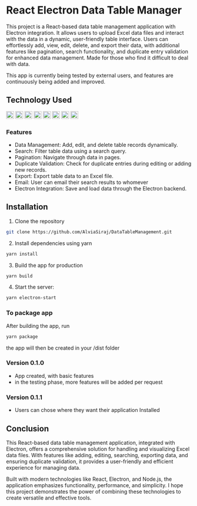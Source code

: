 # React Electron Data Table Manager

This project is a React-based data table management application with Electron integration. It allows users to upload Excel data files and interact with the data in a dynamic, user-friendly table interface. Users can effortlessly add, view, edit, delete, and export their data, with additional features like pagination, search functionality, and duplicate entry validation for enhanced data management. Made for those who find it difficult to deal with data.

This app is currently being tested by external users, and features are continuously being added and improved.

## Technology Used

<a href="https://reactjs.org/" title="React"><img src="https://github.com/get-icon/geticon/raw/master/icons/react.svg" alt="React" width="21px" height="21px"></a> <a href="https://www.electronjs.org/" title="Electron"><img src="https://github.com/get-icon/geticon/raw/master/icons/electron.svg" alt="Electron" width="21px" height="21px"></a> <a href="https://developer.mozilla.org/en-US/docs/Web/HTML" title="HTML5"><img src="https://github.com/get-icon/geticon/raw/master/icons/html-5.svg" alt="HTML5" width="21px" height="21px"></a>
<a href="https://developer.mozilla.org/en-US/docs/Web/CSS" title="CSS3"><img src="https://github.com/get-icon/geticon/raw/master/icons/css-3.svg" alt="CSS3" width="21px" height="21px"></a>
<a href="https://nodejs.org/" title="Node.js"><img src="https://github.com/get-icon/geticon/raw/master/icons/nodejs-icon.svg" alt="Node.js" width="21px" height="21px"></a> <a href="https://yarnpkg.com/" title="Yarn"><img src="https://github.com/get-icon/geticon/raw/master/icons/yarn.svg" alt="Yarn" width="21px" height="21px"></a>
<a href="https://code.visualstudio.com/" title="Visual Studio Code"><img src="https://github.com/get-icon/geticon/raw/master/icons/visual-studio-code.svg" alt="Visual Studio Code" width="21px" height="21px"></a>
<a href="https://git-scm.com/" title="Git"><img src="https://github.com/get-icon/geticon/raw/master/icons/git-icon.svg" alt="Git" width="21px" height="21px"></a>

### Features

- Data Management: Add, edit, and delete table records dynamically.
- Search: Filter table data using a search query.
- Pagination: Navigate through data in pages.
- Duplicate Validation: Check for duplicate entries during editing or adding new records.
- Export: Export table data to an Excel file.
- Email: User can email their search results to whomever
- Electron Integration: Save and load data through the Electron backend.

## Installation

1. Clone the repository

```bash
git clone https://github.com/AlviaSiraj/DataTableManagement.git
```

2. Install dependencies using yarn

```bash
yarn install
```

3. Build the app for production

```bash
yarn build
```

4. Start the server:

```bash
yarn electron-start
```

### To package app

After building the app, run

```bash
yarn package
```

the app will then be created in your /dist folder

### Version 0.1.0

- App created, with basic features
- in the testing phase, more features will be added per request

### Version 0.1.1

- Users can chose where they want their application Installed

## Conclusion

This React-based data table management application, integrated with Electron, offers a comprehensive solution for handling and visualizing Excel data files. With features like adding, editing, searching, exporting data, and ensuring duplicate validation, it provides a user-friendly and efficient experience for managing data.

Built with modern technologies like React, Electron, and Node.js, the application emphasizes functionality, performance, and simplicity. I hope this project demonstrates the power of combining these technologies to create versatile and effective tools.
